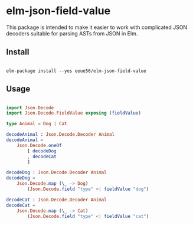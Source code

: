 # elm-json-field-value

This package is intended to make it easier to work with complicated JSON decoders suitable for parsing ASTs from JSON in Elm.


## Install

```

elm-package install --yes eeue56/elm-json-field-value

```

## Usage


```elm

import Json.Decode
import Json.Decode.FieldValue exposing (fieldValue)

type Animal = Dog | Cat

decodeAnimal : Json.Decode.Decoder Animal
decodeAnimal = 
    Json.Decode.oneOf
        [ decodeDog
        , decodeCat
        ]

decodeDog : Json.Decode.Decoder Animal
decodeDog =
    Json.Decode.map (\_ -> Dog)
        (Json.Decode.field "type" <| fieldValue "dog")

decodeCat : Json.Decode.Decoder Animal
decodeCat =
    Json.Decode.map (\_ -> Cat)
        (Json.Decode.field "type" <| fieldValue "cat")

```